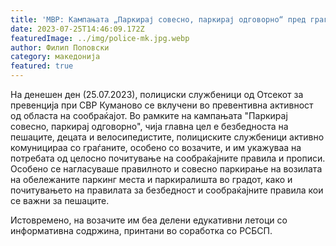```yaml
---
title: 'МВР: Кампањата „Паркирај совесно, паркирај одговорно“ пред граѓаните на СВР Куманово - 25 ЈУЛИ 2023'
date: 2023-07-25T14:46:09.172Z
featuredImage: ../img/police-mk.jpg.webp
author: Филип Поповски
category: македонија
featured: true
---
```

На денешен ден (25.07.2023), полициски службеници од Отсекот за превенција при СВР Куманово се вклучени во превентивна активност од областа на сообраќајот. Во рамките на кампањата "Паркирај совесно, паркирај одговорно", чија главна цел е безбедноста на пешаците, децата и велосипедистите, полициските службеници активно комуницираа со граѓаните, особено со возачите, и им укажуваа на потребата од целосно почитување на сообраќајните правила и прописи. Особено се нагласуваше правилното и совесно паркирање на возилата на обележаните паркинг места и паркиралишта во градот, како и почитувањето на правилата за безбедност и сообраќајните правила кои се важни за пешаците.

Истовремено, на возачите им беа делени едукативни летоци со информативна содржина, принтани во соработка со РСБСП.

